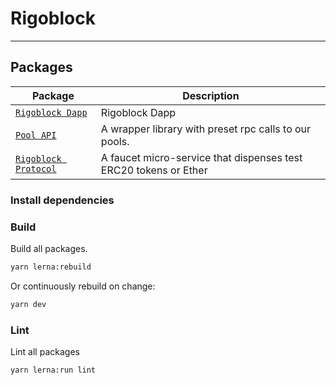 # Rigoblock

---




## Packages

| Package                                                         | Description                                                      |
| --------------------------------------------------------------- | ---------------------------------------------------------------- |
| [`Rigoblock Dapp`](/packages/rigoblock-dapp)                    | Rigoblock Dapp                                                   |
| [`Pool API`](/packages/rigoblock-pool-api)                      | A wrapper library with preset rpc calls to our pools.            |
| [`Rigoblock Protocol`](/packages/rigoblock-protocol)            | A faucet micro-service that dispenses test ERC20 tokens or Ether |



### Install dependencies



### Build

Build all packages.
<!-- You can change several packages and run the changes without publishing them first to NPM. When
running `rebuild`, Lerna will figure out the dependency order of all the packages, and build them in
this order. -->

```bash
yarn lerna:rebuild
```

Or continuously rebuild on change:

```bash
yarn dev
```

### Lint

Lint all packages

```bash
yarn lerna:run lint
```
